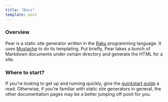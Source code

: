 ```yaml
---
title: "Docs"
template: post
---
```

### Overview

Pear is a static site generator written in the [Raku](https://raku.org)
programming language. It uses [Mustache](https://mustache.github.io/) to
do its templating. Put briefly, Pear takes a bunch of Markdown documents
under certain directory and generate the HTML for a site.

### Where to start?

If you're looking to get up and running quickly, give the
[quickstart guide](https://uzluisf.github.io/pear-doc/docs/) a read. Otherwise,
if you're familiar with static site generators in general, the
other documentation pages may be a better jumping off point for you.
